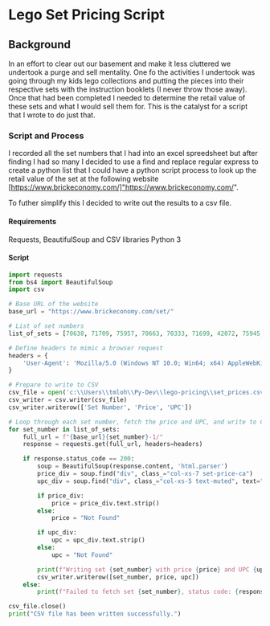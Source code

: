 # Lego Set Pricing Script

## Background
In an effort to clear out our basement and make it less cluttered we undertook a purge and sell mentality.  One fo the activities I undertook was going through my kids lego collections and putting the pieces into their respective sets with the instruction booklets (I never throw those away).  Once that had been completed I needed to determine the retail value of these sets and what I would sell them for.  This is the catalyst for a script that I wrote to do just that.

### Script and Process
I recorded all the set numbers that I had into an excel spreedsheet but after finding I had so many I decided to use a find and replace regular express to create a python list that I could have a python script process to look up the retail value of the set at the following website [https://www.brickeconomy.com/]"https://www.brickeconomy.com/". 

To futher simplify this I decided to write out the results to a csv file.  

#### Requirements
Requests, BeautifulSoup and CSV libraries
Python 3

#### Script

```python
import requests
from bs4 import BeautifulSoup
import csv

# Base URL of the website
base_url = "https://www.brickeconomy.com/set/"

# List of set numbers
list_of_sets = [70638, 71709, 75957, 70663, 70333, 71699, 42072, 75945, 75946, 76100, 75206, 61047, 76083, 76058, 75167, 60156, 60083, 31028, 60135, 60151, 60085, 60002, 60105, 60193, 70674, 21160, 60148, 76076, 70622, 10673, 75169, 10659, 60119, 42059, 31055, 10754, 10659, 60206, 75173]

# Define headers to mimic a browser request
headers = {
    'User-Agent': 'Mozilla/5.0 (Windows NT 10.0; Win64; x64) AppleWebKit/537.36 (KHTML, like Gecko) Chrome/58.0.3029.110 Safari/537.3'
}

# Prepare to write to CSV
csv_file = open('c:\\Users\\tmloh\\Py-Dev\\lego-pricing\\set_prices.csv', 'w', newline='', encoding='utf-8')
csv_writer = csv.writer(csv_file)
csv_writer.writerow(['Set Number', 'Price', 'UPC'])

# Loop through each set number, fetch the price and UPC, and write to CSV
for set_number in list_of_sets:
    full_url = f"{base_url}{set_number}-1/"
    response = requests.get(full_url, headers=headers)

    if response.status_code == 200:
        soup = BeautifulSoup(response.content, 'html.parser')
        price_div = soup.find("div", class_="col-xs-7 set-price-ca")
        upc_div = soup.find("div", class_="col-xs-5 text-muted", text="UPC").find_next_sibling("div", class_="col-xs-7")

        if price_div:
            price = price_div.text.strip()
        else:
            price = "Not Found"

        if upc_div:
            upc = upc_div.text.strip()
        else:
            upc = "Not Found"

        print(f"Writing set {set_number} with price {price} and UPC {upc} to CSV...")
        csv_writer.writerow([set_number, price, upc])
    else:
        print(f"Failed to fetch set {set_number}, status code: {response.status_code}")

csv_file.close()
print("CSV file has been written successfully.")

```
